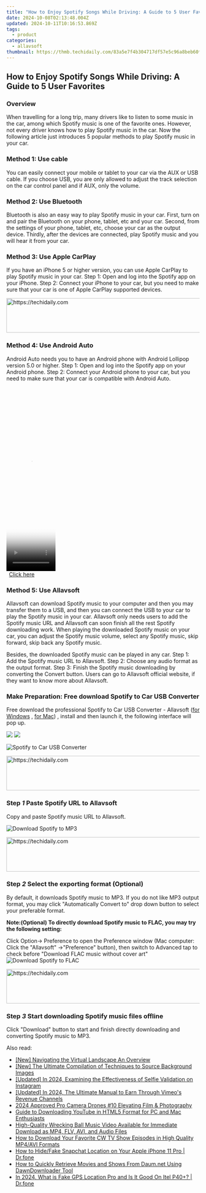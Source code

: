 ```yaml
---
title: "How to Enjoy Spotify Songs While Driving: A Guide to 5 User Favorites"
date: 2024-10-08T02:13:48.004Z
updated: 2024-10-11T10:16:53.869Z
tags:
  - product
categories:
  - allavsoft
thumbnail: https://thmb.techidaily.com/83a5e7f4b304717df57e5c96a8beb60fe39d761265a0a53063f5a3b844f4f838.png
---
```


## How to Enjoy Spotify Songs While Driving: A Guide to 5 User Favorites

### Overview

When travelling for a long trip, many drivers like to listen to some music in the car, among which Spotify music is one of the favorite ones. However, not every driver knows how to play Spotify music in the car. Now the following article just introduces 5 popular methods to play Spotify music in your car.

### Method 1: Use cable

You can easily connect your mobile or tablet to your car via the AUX or USB cable. If you choose USB, you are only allowed to adjust the track selection on the car control panel and if AUX, only the volume.

### Method 2: Use Bluetooth

Bluetooth is also an easy way to play Spotify music in your car. First, turn on and pair the Bluetooth on your phone, tablet, etc and your car. Second, from the settings of your phone, tablet, etc, choose your car as the output device. Thirdly, after the devices are connected, play Spotify music and you will hear it from your car.

### Method 3: Use Apple CarPlay

If you have an iPhone 5 or higher version, you can use Apple CarPlay to play Spotify music in your car. Step 1: Open and log into the Spotify app on your iPhone. Step 2: Connect your iPhone to your car, but you need to make sure that your car is one of Apple CarPlay supported devices.

<!-- affiliate ads begin -->
<a href="https://aligracehair.sjv.io/c/5597632/1915810/19272" target="_top" id="1915810">
  <img src="//a.impactradius-go.com/display-ad/19272-1915810" border="0" alt="https://techidaily.com" width="728" height="90"/>
</a>
<img height="0" width="0" src="https://aligracehair.sjv.io/i/5597632/1915810/19272" style="position:absolute;visibility:hidden;" border="0" />
<!-- affiliate ads end -->

### Method 4: Use Android Auto

Android Auto needs you to have an Android phone with Android Lollipop version 5.0 or higher. Step 1: Open and log into the Spotify app on your Android phone. Step 2: Connect your Android phone to your car, but you need to make sure that your car is compatible with Android Auto.

<!-- affiliate ads begin -->
<span id="1975555">
					<video width="128" height="480" style="cursor:pointer"
           poster="//a.impactradius-go.com/display-clicktoplayimage/1975555.png"
           onclick="if(!this.playClicked){this.play();this.setAttribute('controls',true);this.playClicked=true;}">
	   <source src="//a.impactradius-go.com/display-ad/22993-1975555">
	   <img src="//a.impactradius-go.com/display-clicktoplayimage/1975555.png" style="border: none; height: 100%; width: 100%; object-fit: contain">
	</video>
	<div style="width:80px;text-align:center"><a href="javascript:window.open(decodeURIComponent('https%3A%2F%2Fhomestyler.sjv.io%2Fc%2F5597632%2F1975555%2F22993'), '_blank');void(0);">Click here</a></div>
</span>
<img height="0" width="0" src="https://imp.pxf.io/i/5597632/1975555/22993" style="position:absolute;visibility:hidden;" border="0" />
<!-- affiliate ads end -->

### Method 5: Use Allavsoft

Allavsoft can download Spotify music to your computer and then you may transfer them to a USB, and then you can connect the USB to your car to play the Spotify music in your car. Allavsoft only needs users to add the Spotify music URL and Allavsoft can soon finish all the rest Spotify downloading work. When playing the downloaded Spotify music on your car, you can adjust the Spotify music volume, select any Spotify music, skip forward, skip back any Spotify music.

Besides, the downloaded Spotify music can be played in any car. Step 1: Add the Spotify music URL to Allavsoft. Step 2: Choose any audio format as the output format. Step 3: Finish the Spotify music downloading by converting the Convert button. Users can go to Allavsoft official website, if they want to know more about Allavsoft.

### Make Preparation: Free download Spotify to Car USB Converter

Free download the professional Spotify to Car USB Converter - Allavsoft ([for Windows](https://tools.techidaily.com/allavsoft/products/) , [for Mac](https://tools.techidaily.com/allavsoft/products/)) , install and then launch it, the following interface will pop up.

[![](https://www.allavsoft.com/how-to/../images/how-to/free-download-win.jpg)](https://tools.techidaily.com/allavsoft/products/) [![](https://www.allavsoft.com/how-to/../images/how-to/free-download-mac.jpg)](https://tools.techidaily.com/allavsoft/products/)

![Spotify to Car USB Converter](https://www.allavsoft.com/how-to/../images/allavsoft/screen-shot-600.jpg)

<!-- affiliate ads begin -->
<a href="https://jalbum-affiliate-program.sjv.io/c/5597632/1838960/17916" target="_top" id="1838960">
  <img src="//a.impactradius-go.com/display-ad/17916-1838960" border="0" alt="https://techidaily.com" width="728" height="90"/>
</a>
<img height="0" width="0" src="https://jalbum-affiliate-program.sjv.io/i/5597632/1838960/17916" style="position:absolute;visibility:hidden;" border="0" />
<!-- affiliate ads end -->

### Step _1_ Paste Spotify URL to Allavsoft

Copy and paste Spotify music URL to Allavsoft.

![Download Spotify to MP3](https://www.allavsoft.com/how-to/../images/how-to/spotify-to-mp3/download-and-convert-spotify-to-mp3.jpg)

<!-- affiliate ads begin -->
<a href="https://appsumo.8odi.net/c/5597632/2075476/7443" target="_top" id="2075476">
  <img src="//a.impactradius-go.com/display-ad/7443-2075476" border="0" alt="https://techidaily.com" width="728" height="90"/>
</a>
<img height="0" width="0" src="https://appsumo.8odi.net/i/5597632/2075476/7443" style="position:absolute;visibility:hidden;" border="0" />
<!-- affiliate ads end -->

### Step _2_ Select the exporting format (Optional)

By default, it downloads Spotify music to MP3\. If you do not like MP3 output format, you may click "Automatically Convert to" drop down button to select your preferable format.

**Note:(Optional) To directly download Spotify music to FLAC, you may try the following setting:**

Click Option-> Preference to open the Preference window (Mac computer: Click the "Allavsoft" ->"Preference" button), then switch to Advanced tap to check before "Download FLAC music without cover art" ![Download Spotify to FLAC](https://www.allavsoft.com/how-to/../images/how-to/spotify-to-mp3/spotify-to-flac.jpg)

<!-- affiliate ads begin -->
<a href="https://appsumo.8odi.net/c/5597632/2043618/7443" target="_top" id="2043618">
  <img src="//a.impactradius-go.com/display-ad/7443-2043618" border="0" alt="https://techidaily.com" width="728" height="90"/>
</a>
<img height="0" width="0" src="https://appsumo.8odi.net/i/5597632/2043618/7443" style="position:absolute;visibility:hidden;" border="0" />
<!-- affiliate ads end -->

### Step _3_ Start downloading Spotify music files offline

Click "Download" button to start and finish directly downloading and converting Spotify music to MP3.

<ins class="adsbygoogle"
     style="display:block"
     data-ad-format="autorelaxed"
     data-ad-client="ca-pub-7571918770474297"
     data-ad-slot="1223367746"></ins>

<ins class="adsbygoogle"
     style="display:block"
     data-ad-client="ca-pub-7571918770474297"
     data-ad-slot="8358498916"
     data-ad-format="auto"
     data-full-width-responsive="true"></ins>

<span class="atpl-alsoreadstyle">Also read:</span>
<div><ul>
<li><a href="https://vp-tips.techidaily.com/new-navigating-the-virtual-landscape-an-overview/"><u>[New] Navigating the Virtual Landscape An Overview</u></a></li>
<li><a href="https://some-approaches.techidaily.com/new-the-ultimate-compilation-of-techniques-to-source-background-images/"><u>[New] The Ultimate Compilation of Techniques to Source Background Images</u></a></li>
<li><a href="https://instagram-video-recordings.techidaily.com/updated-in-2024-examining-the-effectiveness-of-selfie-validation-on-instagram/"><u>[Updated] In 2024, Examining the Effectiveness of Selfie Validation on Instagram</u></a></li>
<li><a href="https://vimeo-videos.techidaily.com/updated-in-2024-the-ultimate-manual-to-earn-through-vimeos-revenue-channels/"><u>[Updated] In 2024, The Ultimate Manual to Earn Through Vimeo's Revenue Channels</u></a></li>
<li><a href="https://fox-http.techidaily.com/2024-approved-pro-camera-drones-10-elevating-film-and-photography/"><u>2024 Approved Pro Camera Drones #10 Elevating Film & Photography</u></a></li>
<li><a href="https://win-popular.techidaily.com/guide-to-downloading-youtube-in-html5-format-for-pc-and-mac-enthusiasts/"><u>Guide to Downloading YouTube in HTML5 Format for PC and Mac Enthusiasts</u></a></li>
<li><a href="https://win-popular.techidaily.com/high-quality-wrecking-ball-music-video-available-for-immediate-download-as-mp4-flv-avi-and-audio-files/"><u>High-Quality Wrecking Ball Music Video Available for Immediate Download as MP4, FLV, AVI, and Audio Files</u></a></li>
<li><a href="https://win-popular.techidaily.com/how-to-download-your-favorite-cw-tv-show-episodes-in-high-quality-mp4avi-formats/"><u>How to Download Your Favorite CW TV Show Episodes in High Quality MP4/AVI Formats</u></a></li>
<li><a href="https://location-social.techidaily.com/how-to-hidefake-snapchat-location-on-your-apple-iphone-11-pro-drfone-by-drfone-virtual-ios/"><u>How to Hide/Fake Snapchat Location on Your Apple iPhone 11 Pro | Dr.fone</u></a></li>
<li><a href="https://win-popular.techidaily.com/how-to-quickly-retrieve-movies-and-shows-from-daumnet-using-dawndownloader-tool/"><u>How to Quickly Retrieve Movies and Shows From Daum.net Using DawnDownloader Tool</u></a></li>
<li><a href="https://phone-solutions.techidaily.com/in-2024-what-is-fake-gps-location-pro-and-is-it-good-on-itel-p40plus-drfone-by-drfone-virtual-android/"><u>In 2024, What is Fake GPS Location Pro and Is It Good On Itel P40+? | Dr.fone</u></a></li>
</ul></div>

